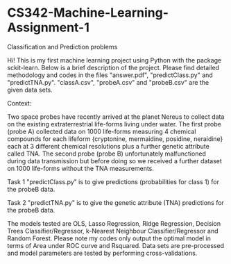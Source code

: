 # CS342-Machine-Learning-Assignment-1

Classification and Prediction problems

Hi! This is my first machine learning project using Python with the package sckit-learn. Below is a brief description of the project. 
Please find detailed methodology and codes in the files "answer.pdf", "predictClass.py" and "predictTNA.py".
"classA.csv", "probeA.csv" and "probeB.csv" are the given data sets.

Context:

Two space probes have recently arrived at the planet Nereus to collect data on the existing extraterrestrial life-forms living 
under water. The first probe (probe A) collected data on 1000 life-forms measuring 4 chemical compounds for each lifeform
{cryptonine, mermaidine, posidine, neraidine} each at 3 different chemical resolutions plus a further genetic attribute called TNA. 
The second probe (probe B) unfortunately malfunctioned during data transmission but before doing so we received a further dataset 
on 1000 life-forms without the TNA measurements.

Task 1 "predictClass.py" is to give predictions (probabilities for class 1) for the probeB data.

Task 2 "predictTNA.py" is to give the genetic attribute (TNA) predictions for the probeB data.

The models tested are OLS, Lasso Regression, Ridge Regression, Decision Trees Classifier/Regressor, k-Nearest Neighbour 
Classifier/Regressor and Random Forest. Please note my codes only output the optimal model in terms of Area under ROC curve and 
Rsquared. Data sets are pre-processed and model parameters are tested by performing cross-validations. 
